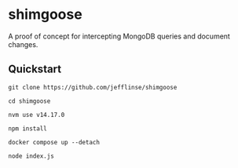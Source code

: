 # shimgoose

A proof of concept for intercepting MongoDB queries and document changes.

## Quickstart

    git clone https://github.com/jefflinse/shimgoose

    cd shimgoose

    nvm use v14.17.0

    npm install

    docker compose up --detach

    node index.js
